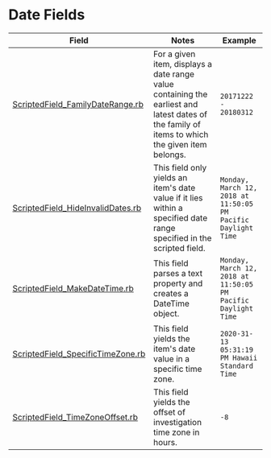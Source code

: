 Date Fields
==================

| Field | Notes | Example |
|-------|-------|---------|
| [ScriptedField_FamilyDateRange.rb](https://github.com/Nuix/Scripted-Metadata-Profile-Fields/blob/master/Ruby/Date/ScriptedField_FamilyDateRange.rb) | For a given item, displays a date range value containing the earliest and latest dates of the family of items to which the given item belongs.  | `20171222 - 20180312` |
| [ScriptedField_HideInvalidDates.rb](https://github.com/Nuix/Scripted-Metadata-Profile-Fields/blob/master/Ruby/Date/ScriptedField_HideInvalidDates.rb) | This field only yields an item's date value if it lies within a specified date range specified in the scripted field. | `Monday, March 12, 2018 at 11:50:05 PM Pacific Daylight Time` |
| [ScriptedField_MakeDateTime.rb](https://github.com/Nuix/Scripted-Metadata-Profile-Fields/blob/master/Ruby/Date/ScriptedField_MakeDateTime.rb) | This field parses a text property and creates a DateTime object.  | `Monday, March 12, 2018 at 11:50:05 PM Pacific Daylight Time` |
| [ScriptedField_SpecificTimeZone.rb](https://github.com/Nuix/Scripted-Metadata-Profile-Fields/blob/master/Ruby/Date/ScriptedField_SpecificTimeZone.rb) | This field yields the item's date value in a specific time zone. | `2020-31-13 05:31:19 PM Hawaii Standard Time` |
| [ScriptedField_TimeZoneOffset.rb](https://github.com/Nuix/Scripted-Metadata-Profile-Fields/blob/master/Ruby/Date/ScriptedField_TimeZoneOffset.rb) | This field yields the offset of investigation time zone in hours.  | `-8` |
